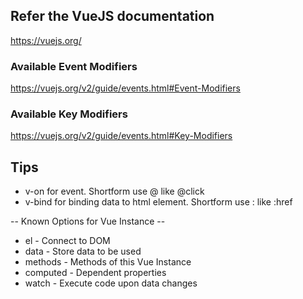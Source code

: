 ## Refer the VueJS documentation
https://vuejs.org/

### Available Event Modifiers
https://vuejs.org/v2/guide/events.html#Event-Modifiers

### Available Key Modifiers
https://vuejs.org/v2/guide/events.html#Key-Modifiers

## Tips
- v-on for event. Shortform use @ like @click
- v-bind for binding data to html element. Shortform use : like :href

-- Known Options for Vue Instance --
- el - Connect to DOM
- data - Store data to be used
- methods - Methods of this Vue Instance
- computed - Dependent properties
- watch - Execute code upon data changes


